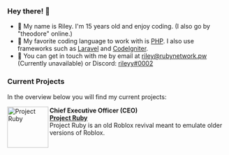 ### Hey there! 👋
- 🔭 My name is Riley. I'm 15 years old and enjoy coding. (I also go by "theodore" online.)
- 🌱 My favorite coding language to work with is [PHP](https://php.net). I also use frameworks such as [Laravel](https://laravel.com) and [CodeIgniter](https://codeigniter.com).
- 💬 You can get in touch with me by email at [riley@rubynetwork.pw](mailto:riley@rubies.lol) (Currently unavailable) or Discord: [rileyy#0002](https://discord.com/users/984951548134178886)

### Current Projects
In the overview below you will find my current projects:

[<img align="left" height="94px" width="94px" alt="Project Ruby" src="https://rubies.lol/logo.png"/>](https://rubies.lol/)

**Chief Executive Officer (CEO)** \
[**Project Ruby**](https://rubies.lol/) \
Project Ruby is an old Roblox revival meant to emulate older versions of Roblox.
